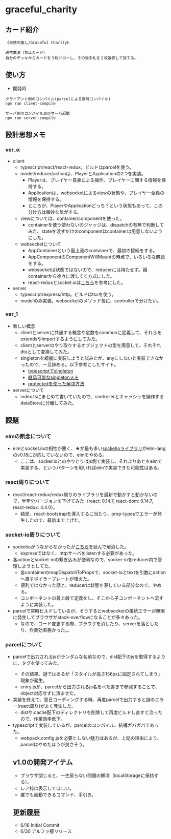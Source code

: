 # graceful_charity

## カード紹介

```
《天使の施し/Graceful Charity》

通常魔法（禁止カード）
自分のデッキからカードを３枚ドローし、その後手札を２枚選択して捨てる。
```

## 使い方
- 開発時
```
クライアント側のコンパイル(parcelによる常時コンパイル)
npm run client-compile

サーバ側のコンパイル及びサーバ起動
npm run server-compile
```

## 設計思想メモ

### ver_α
- client
    - typescript/react/react-redux。ビルドはparcelを使う。
    - model/reducer/actionは、PlayerとApplicationの2つを実装。
        - Playerは、プレイヤー自身による操作、プレイヤーに関する情報を保持する。
        - Applicationは、websocketによるviewの状態や、プレイヤー全員の情報を保持する。
        - ところが、PlayerやApplicationどっち？という状態もあって、この分け方は微妙な気がする。
    - viewについては、container/componentを使った。
        - containerを使う使わないのジャッジは、dispatchの有無で判断してみた、stateを渡すだけのcomponentはcontainerは用意しないようにした。
    - websocketについて
        - AppContainerという最上流のcontainerで、最初の接続をする。
        - AppComponentのComponentWillMountの時点で、いろいろな購読をする。
        - websocketは状態ではないので、reducerには持たせず。親containerから徐々に渡してく方式にした。
        - react-reduxとsocket.ioは[こちら](https://github.com/raineroviir/react-redux-socketio-chat)を参考にした。
- server
    - typescript/express/http。ビルドはtscを使う。
    - modelのみ実装。websocketのメソッド毎に、controllerで分けたい。

### ver_1
- 新しい概念
    - clientとserverに共通する概念や定数をcommonに定義して、それらをextendsやimportするようにしてみた。
    - clientとserverのやり取りするオブジェクトの型を用意して、それぞれdtoとして変換してみた。
    - singletonを綺麗に実装しようと試みたが、anyにしないと実装できなかったので、一旦諦める。以下参考にしたサイト。
        - [typescriptでsingleton](https://qiita.com/tonkotsuboy_com/items/225d08e915a57777c9dc)
        - [継承可能なsingletonメモ](https://qiita.com/mutsuyuki/items/2a97ac896507899749d5)
        - [protectedを使った解決方法](https://github.com/Microsoft/TypeScript/issues/2341)
- serverについて
    - index.tsにまとめて書いていたので、controllerとキャッシュを操作するdataStoreに分離してみた。

## 課題
### elmの断念について
- elmとsocket.ioの相性が悪く、★が最も多い[socketioライブラリ](mgold/elm-socketio)がelm-langのv0.18に対応していないので、elmをやめる。
    - ここは、socker.ioとのやりとりはjs側で実装し、それよりあとをelmで実装する、というパターンを用いればelmで実装できた可能性はある。

### react周りについて
- react/react-redux/redux周りのライブラリを最新で動かすと動かないので、半年分バージョンを下げてみた（react: 0.14.7, react-dom: 0.14.7, react-redux: 4.4.0）。
    - 結局、react-bootstrapを導入するに当たり、prop-typesでエラーが発生したので、最新まで上げた。

### socket-io周りについて
- socketioがつながらなかったが[こちら](https://qiita.com/kanjishima/items/5342eca62e8d5de30ccb)を読んで解消した。
    - expressではなく、httpサーバをlistenする必要があった。
- 各actionとsocket-ioの繋ぎ込みが便利なので、socker-ioをreducer内で管理しようとしてた。
    - 各containerのmapDispatchToPropsで、socket-ioとtextを引数にactionへ渡すボイラープレートが増えた。
    - 便利ではなかった話と、reducerは状態を表している部分なので、やめる。
    - コンポーネントの最上段で定義をし、そこから子コンポーネントへ流すように実装した。
- parcelで常時ビルドしているが、そうするとwebsocketの接続エラーが無限に発生してブラウザがstack-overflowになることが多々あった。
    - なので、コード変更する際、ブラウザを消したり、serverを落としたり、作業効率悪かった。。

### parcelについて
- parcelで出力されるjsがランダムな名前なので、dist配下のjsを取得するように、<object>タグを使ってみた。
    - その結果、謎ではあるが「スタイルが高さ156pxに固定されてしまう」現象が発生。
    - entry.jsが、parcelから出力されるjs名をべた書きで参照することで、object対応せずに済ませた。
- 実装を終えて、翌日コーディングする時、再度parcelで出力すると謎のエラー(react周り)がよく発生した。
    - distや.cache配下のディレクトリを削除して再度ビルドし直すと治ったので、作業効率低下。
- typescriptで実装しているが、parcelのコンパイル、結構ガバガバであった。 
    - webpack.config.jsを必要としない魅力はあるが、上記の理由により、parcelはやめたほうが良さそう。

## v1.0の開発アイテム
- ブラウザ閉じると、一生戻らない問題の解消（localStorageに保持する）。
- レア枠は表示してほしい。
- 誰でも起動できるコマンド、手引き。

## 更新履歴
- 6/16 Initial Commit
- 6/30 アルファ版リリース
